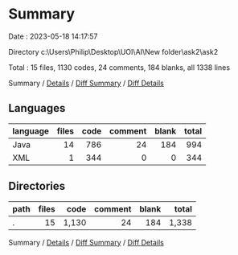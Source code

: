 # Summary

Date : 2023-05-18 14:17:57

Directory c:\\Users\\Philip\\Desktop\\UOI\\AI\\New folder\\ask2\\ask2

Total : 15 files,  1130 codes, 24 comments, 184 blanks, all 1338 lines

Summary / [Details](details.md) / [Diff Summary](diff.md) / [Diff Details](diff-details.md)

## Languages
| language | files | code | comment | blank | total |
| :--- | ---: | ---: | ---: | ---: | ---: |
| Java | 14 | 786 | 24 | 184 | 994 |
| XML | 1 | 344 | 0 | 0 | 344 |

## Directories
| path | files | code | comment | blank | total |
| :--- | ---: | ---: | ---: | ---: | ---: |
| . | 15 | 1,130 | 24 | 184 | 1,338 |

Summary / [Details](details.md) / [Diff Summary](diff.md) / [Diff Details](diff-details.md)